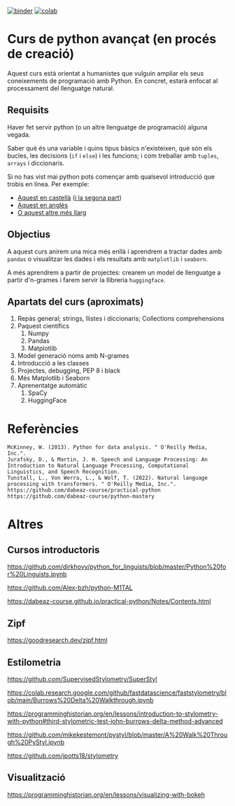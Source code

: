 <p align="left">
<a href="https://mybinder.org/v2/gh/Pastells/python_avan/HEAD"><img src="https://mybinder.org/badge_logo.svg" alt="binder"/></a>
<a href="https://githubtocolab.com/Pastells/python_avan"><img src="https://colab.research.google.com/assets/colab-badge.svg" alt="colab"/></a>
</p>

# Curs de python avançat (en procés de creació)

Aquest curs està orientat a humanistes que vulguin ampliar els seus coneixements de programació amb Python.
En concret, estarà enfocat al processament del llenguatge natural.

## Requisits

Haver fet servir python (o un altre llenguatge de programació) alguna vegada.

Saber què és una variable i quins tipus bàsics n'existeixen,
què són els bucles, les decisions (`if` i `else`) i les funcions; i com treballar amb `tuples`, `arrays` i diccionaris.

Si no has vist mai python pots començar amb qualsevol introducció que trobis en línea.
Per exemple:
- [Aquest en castellà](https://www.youtube.com/watch?v=Kp4Mvapo5kc&list=PLNdFk2_brsRdgQXLIlKBXQDeRf3qvXVU_&index=2) ([i la segona part](https://www.youtube.com/watch?v=TbcEqkabAWU&list=PLNdFk2_brsRdgQXLIlKBXQDeRf3qvXVU_&index=3))
- [Aquest en anglès](https://www.youtube.com/watch?v=rfscVS0vtbw)
- [O aquest altre més llarg](https://www.youtube.com/watch?v=nLRL_NcnK-4)


## Objectius

A aquest curs anirem una mica més enllà i aprendrem a tractar dades amb `pandas` o
visualitzar les dades i els resultats amb `matplotlib` i `seaborn`.

A més aprendrem a partir de projectes: crearem un model de llenguatge a partir d'n-grames
i farem servir la llibreria `huggingface`.

## Apartats del curs (aproximats)

1. Repàs general; strings, llistes i diccionaris; Collections comprehensions
2. Paquest científics
    1. Numpy
    2. Pandas
    3. Matplotlib
3. Model generació noms amb N-grames
4. Introducció a les classes
5. Projectes, debugging, PEP 8 i black
6. Més Matplotlib i Seaborn
7. Aprenentatge automàtic
    1. SpaCy
    2. HuggingFace


# Referències


    McKinney, W. (2013). Python for data analysis. " O'Reilly Media, Inc.".
    Jurafsky, D., & Martin, J. H. Speech and Language Processing: An Introduction to Natural Language Processing, Computational Linguistics, and Speech Recognition.
    Tunstall, L., Von Werra, L., & Wolf, T. (2022). Natural language processing with transformers. " O'Reilly Media, Inc.".
    https://github.com/dabeaz-course/practical-python
    https://github.com/dabeaz-course/python-mastery



# Altres

## Cursos introductoris

https://github.com/dirkhovy/python_for_linguists/blob/master/Python%20for%20Linguists.ipynb

https://github.com/Alex-bzh/python-M1TAL

https://dabeaz-course.github.io/practical-python/Notes/Contents.html

## Zipf

https://goodresearch.dev/zipf.html


## Estilometria

https://github.com/SupervisedStylometry/SuperStyl

https://colab.research.google.com/github/fastdatascience/faststylometry/blob/main/Burrows%20Delta%20Walkthrough.ipynb

https://programminghistorian.org/en/lessons/introduction-to-stylometry-with-python#third-stylometric-test-john-burrows-delta-method-advanced

https://github.com/mikekestemont/pystyl/blob/master/A%20Walk%20Through%20PyStyl.ipynb

https://github.com/jpotts18/stylometry

## Visualització

https://programminghistorian.org/en/lessons/visualizing-with-bokeh
